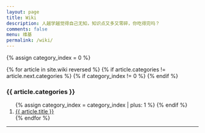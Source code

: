 ```yaml
---
layout: page
title: Wiki
description: 人越学越觉得自己无知，知识点又多又零碎，你吃得完吗？
comments: false
menu: 维基
permalink: /wiki/
---
```


<section class="container posts-content">
  <!-- 分类数组下标 -->
  {% assign category_index = 0 %}

  {% for article in site.wiki reversed %}
    <!-- 若该文章类别与上一文章类别不同 -->
    {% if article.categories != article.next.categories %}
      <!-- 如果不是第一个类别，则划分区分标志 -->
      {% if category_index != 0 %}
        </ol>
      {% endif %}
      <h3>{{ article.categories }}</h3>
      <ol class="posts-list">
      {% assign category_index = category_index | plus: 1 %}
    {% endif %}
    <li class="posts-list-item">
    <a class="posts-list-name" href="{{ article.url }}">{{ article.title }}</a>
    </li>
  {% endfor %}
  </ol>
</section>
<hr/>
